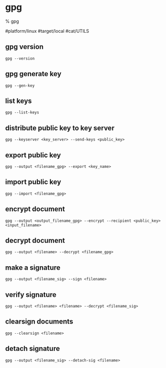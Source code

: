 # gpg

% gpg

#platform/linux #target/local #cat/UTILS

## gpg version
```
gpg --version
```

## gpg generate key
```
gpg --gen-key
```

## list keys
```
gpg --list-keys
```

## distribute public key to key server
```
gpg --keyserver <key_server> --send-keys <public_key>
```

## export public key
```
gpg --output <filename_gpg> --export <key_name>
```

## import public key
```
gpg --import <filename_gpg>
```

## encrypt document
```
gpg --output <output_filename_gpg> --encrypt --recipient <public_key> <input_filename>
```

## decrypt document
```
gpg --output <filename> --decrypt <filename_gpg>
```

## make a signature
```
gpg --output <filename_sig> --sign <filename>
```

## verify signature
```
gpg --output <filename> <filename> --decrypt <filename_sig>
```

## clearsign documents
```
gpg --clearsign <filename>
```

## detach signature
```
gpg --output <filename_sig> --detach-sig <filename>
```
